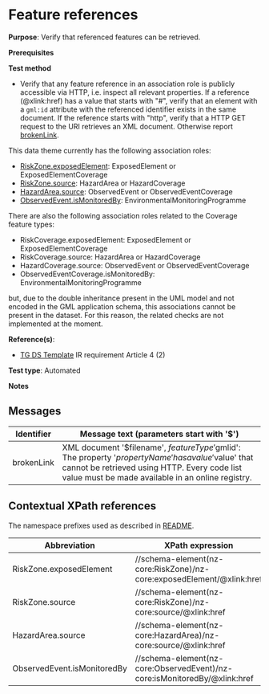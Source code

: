 # Feature references

**Purpose**: Verify that referenced features can be retrieved.

**Prerequisites**

**Test method**

* Verify that any feature reference in an association role is publicly accessible via HTTP, i.e. inspect all relevant properties. If a reference (@xlink:href) has a value that starts with "#", verify that an element with a `gml:id` attribute with the referenced identifier exists in the same document. If the reference starts with "http", verify that a HTTP GET request to the URI retrieves an XML document. Otherwise report [brokenLink](#brokenLink).

This data theme currently has the following association roles:

* [RiskZone.exposedElement](#RZexposedElement): ExposedElement or ExposedElementCoverage
* [RiskZone.source](#RZsource): HazardArea or HazardCoverage
* [HazardArea.source](#HAsource): ObservedEvent or ObservedEventCoverage
* [ObservedEvent.isMonitoredBy](#OIisMonitoredBy): EnvironmentalMonitoringProgramme

There are also the following association roles related to the Coverage feature types:

* RiskCoverage.exposedElement: ExposedElement or ExposedElementCoverage 
* RiskCoverage.source: HazardArea or HazardCoverage 
* HazardCoverage.source: ObservedEvent or ObservedEventCoverage 
* ObservedEventCoverage.isMonitoredBy: EnvironmentalMonitoringProgramme

but, due to the double inheritance present in the UML model and not encoded in the GML application schema, this associations cannot be present in the dataset. For this reason, the related checks are not implemented at the moment.

**Reference(s)**: 

* [TG DS Template](./README.md#ref_TG_DS_tmpl) IR requirement Article 4 (2)

**Test type**: Automated

**Notes**

## Messages

Identifier  |  Message text (parameters start with '$')
---------------------------------------------------------- | -------------------------------------------------------------------------
brokenLink <a name="brokenLink"/>  |  XML document '$filename', $featureType '$gmlid': The property '$propertyName' has a value '$value' that cannot be retrieved using HTTP. Every code list value must be made available in an online registry. 

## Contextual XPath references

The namespace prefixes used as described in [README](./README.md#namespaces).

Abbreviation                         |  XPath expression    | Multiplicity    | Voidable
------------------------------------ | ---------------------|-----------------|------------
RiskZone.exposedElement <a name ="RZexposedElement"></a>	| //schema-element(nz-core:RiskZone)/nz-core:exposedElement/@xlink:href | 1..\* | Yes
RiskZone.source <a name ="RZsource"></a>	| //schema-element(nz-core:RiskZone)/nz-core:source/@xlink:href | 1 | Yes
HazardArea.source <a name ="HAsource"></a>	| //schema-element(nz-core:HazardArea)/nz-core:source/@xlink:href | 0..\* | Yes
ObservedEvent.isMonitoredBy <a name ="OIisMonitoredBy"></a>	| //schema-element(nz-core:ObservedEvent)/nz-core:isMonitoredBy/@xlink:href | 0..\* | Yes
